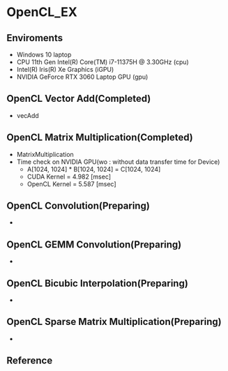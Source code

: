 # OpenCL_EX

## Enviroments
* Windows 10 laptop
* CPU 11th Gen Intel(R) Core(TM) i7-11375H @ 3.30GHz (cpu)
* Intel(R) Iris(R) Xe Graphics (iGPU)
* NVIDIA GeForce RTX 3060 Laptop GPU (gpu)

## OpenCL Vector Add(Completed)
* vecAdd

##  OpenCL Matrix Multiplication(Completed)
* MatrixMultiplication
* Time check on NVIDIA GPU(wo : without data transfer time for Device)
	- A[1024, 1024] * B[1024, 1024] = C[1024, 1024]
	- CUDA Kernel	= 4.982 [msec]
	- OpenCL Kernel	= 5.587 [msec]

##  OpenCL Convolution(Preparing)
*

##  OpenCL GEMM Convolution(Preparing)
*

##  OpenCL Bicubic Interpolation(Preparing)
*

##  OpenCL Sparse Matrix Multiplication(Preparing)
*




## Reference
